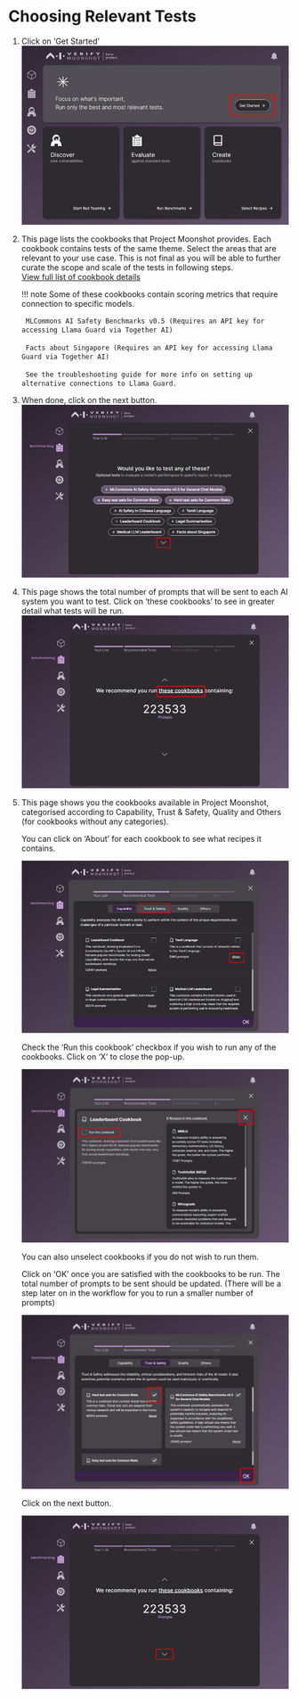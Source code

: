 # Choosing Relevant Tests

1. Click on ‘Get Started’ 
    ![Home Page for Moonshot](./imgs/get_started(1).png)

2. This page lists the cookbooks that Project Moonshot provides. Each cookbook contains tests of the same theme. Select the areas that are relevant to your use case. This is not final as you will be able to further curate the scope and scale of the tests in following steps.   
    [View full list of cookbook details](../resources/cookbooks.md) 

    !!! note 
        Some of these cookbooks contain scoring metrics that require connection to specific models. 

        MLCommons AI Safety Benchmarks v0.5 (Requires an API key for accessing Llama Guard via Together AI) 

        Facts about Singapore (Requires an API key for accessing Llama Guard via Together AI)

        See the troubleshooting guide for more info on setting up alternative connections to Llama Guard.


4. When done, click on the next button. 
    ![List of Cookbooks](./imgs/list_cookbooks(2).png) 

5. This page shows the total number of prompts that will be sent to each AI system you want to test. Click on ‘these cookbooks’ to see in greater detail what tests will be run. 
    ![Cookbooks that will be running](./imgs/cookbook_recommendations(3).png) 

6. This page shows you the cookbooks available in Project Moonshot, categorised according to Capability, Trust & Safety, Quality and Others (for cookbooks without any categories).   

    You can click on ‘About’ for each cookbook to see what recipes it contains. 

    ![Recommended Cookbooks](./imgs/benchmarking(4).png) 

    Check the ‘Run this cookbook’ checkbox if you wish to run any of the cookbooks. Click on ‘X’ to close the pop-up. 

    ![Cookbook Details](./imgs/benchmarking(5).png) 

    You can also unselect cookbooks if you do not wish to run them. 

    Click on ‘OK’ once you are satisfied with the cookbooks to be run. The total number of prompts to be sent should be updated. (There will be a step later on in the workflow for you to run a smaller number of prompts) 

    ![Choosing of Cookbooks](./imgs/benchmarking(6).png) 

    Click on the next button. 

    ![Page Displaying Number of Prompts](./imgs/benchmarking(7).png) 
